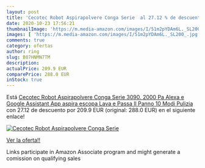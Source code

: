 ```yaml
---
layout: post
title: 'Cecotec Robot Aspirapolvere Conga Serie  al 27.12 % de descuento'
date: 2020-10-23 17:56:21
thumbnailImage: 'https://m.media-amazon.com/images/I/51m2pYDAm6L._SL200_.jpg'
images: [ 'https://m.media-amazon.com/images/I/51m2pYDAm6L._SL200_.jpg' ]
comments: true
category: ofertas
author: ring
slug: B07HNMN7TM
description:
actualPrice: 209.9 EUR
comparePrice: 288.0 EUR
inStock: true
---
```


Está [Cecotec Robot Aspirapolvere Conga Serie 3090. 2000 Pa  Alexa e Google Assistant  App  aspira  escopa  Lava e Passa Il Panno 10 Modi Pulizia](https://www.amazon.it/dp/B07HNMN7TM/?tag=tolees00-21) con 27.12 de descuento por 209.9 EUR (original: 288.0 EUR) en el siguiente enlace!

[![Cecotec Robot Aspirapolvere Conga Serie ](https://m.media-amazon.com/images/I/51m2pYDAm6L._SL200_.jpg)](https://www.amazon.it/dp/B07HNMN7TM/?tag=tolees00-21)

[Ver la oferta!!](https://www.amazon.it/dp/B07HNMN7TM/?tag=tolees00-21)

Links participate in Amazon Associate program and might generate a comission on qualifying sales


